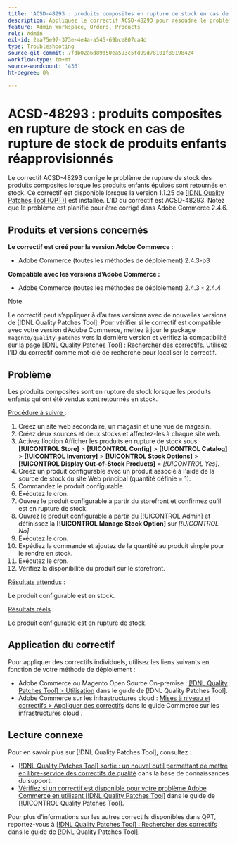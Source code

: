 ```yaml
---
title: 'ACSD-48293 : produits composites en rupture de stock en cas de rupture de stock de produits enfants réapprovisionnés'
description: Appliquez le correctif ACSD-48293 pour résoudre le problème d'Adobe Commerce où les produits composites sont en rupture de stock lorsque les produits enfants épuisés sont retournés en stock.
feature: Admin Workspace, Orders, Products
role: Admin
exl-id: 2aa75e97-373e-4e4a-a545-69bce807ca4d
type: Troubleshooting
source-git-commit: 7fdb02a6d89d50ea593c5fd99d78101f89198424
workflow-type: tm+mt
source-wordcount: '436'
ht-degree: 0%

---
```


# ACSD-48293 : produits composites en rupture de stock en cas de rupture de stock de produits enfants réapprovisionnés

Le correctif ACSD-48293 corrige le problème de rupture de stock des produits composites lorsque les produits enfants épuisés sont retournés en stock. Ce correctif est disponible lorsque la version 1.1.25 de [[!DNL Quality Patches Tool (QPT)]](https://experienceleague.adobe.com/en/docs/commerce-operations/tools/quality-patches-tool/quality-patches-tool-to-self-serve-quality-patches) est installée. L’ID du correctif est ACSD-48293. Notez que le problème est planifié pour être corrigé dans Adobe Commerce 2.4.6.

## Produits et versions concernés

**Le correctif est créé pour la version Adobe Commerce :**

* Adobe Commerce (toutes les méthodes de déploiement) 2.4.3-p3

**Compatible avec les versions d’Adobe Commerce :**

* Adobe Commerce (toutes les méthodes de déploiement) 2.4.3 - 2.4.4

>[!NOTE]
>
>Le correctif peut s’appliquer à d’autres versions avec de nouvelles versions de [!DNL Quality Patches Tool]. Pour vérifier si le correctif est compatible avec votre version d’Adobe Commerce, mettez à jour le package `magento/quality-patches` vers la dernière version et vérifiez la compatibilité sur la page [[!DNL Quality Patches Tool] : Rechercher des correctifs](https://experienceleague.adobe.com/tools/commerce-quality-patches/index.html). Utilisez l’ID du correctif comme mot-clé de recherche pour localiser le correctif.

## Problème

Les produits composites sont en rupture de stock lorsque les produits enfants qui ont été vendus sont retournés en stock.

<u>Procédure à suivre </u> :

1. Créez un site web secondaire, un magasin et une vue de magasin.
1. Créez deux sources et deux stocks et affectez-les à chaque site web.
1. Activez l’option Afficher les produits en rupture de stock sous **[!UICONTROL Store]** > **[!UICONTROL Config]** > **[!UICONTROL Catalog]** > **[!UICONTROL Inventory]** > **[!UICONTROL Stock Options]** > **[!UICONTROL Display Out-of-Stock Products]** = *[!UICONTROL Yes]*.
1. Créez un produit configurable avec un produit associé à l&#39;aide de la source de stock du site Web principal (quantité définie = 1).
1. Commandez le produit configurable.
1. Exécutez le cron.
1. Ouvrez le produit configurable à partir du storefront et confirmez qu’il est en rupture de stock.
1. Ouvrez le produit configurable à partir du [!UICONTROL Admin] et définissez la **[!UICONTROL Manage Stock Option]** sur *[!UICONTROL No]*.
1. Exécutez le cron.
1. Expédiez la commande et ajoutez de la quantité au produit simple pour le rendre en stock.
1. Exécutez le cron.
1. Vérifiez la disponibilité du produit sur le storefront.

<u>Résultats attendus</u> :

Le produit configurable est en stock.

<u>Résultats réels</u> :

Le produit configurable est en rupture de stock.

## Application du correctif

Pour appliquer des correctifs individuels, utilisez les liens suivants en fonction de votre méthode de déploiement :

* Adobe Commerce ou Magento Open Source On-premise : [[!DNL Quality Patches Tool] > Utilisation](/help/tools/quality-patches-tool/usage.md) dans le guide de [!DNL Quality Patches Tool].
* Adobe Commerce sur les infrastructures cloud : [Mises à niveau et correctifs > Appliquer des correctifs](https://experienceleague.adobe.com/docs/commerce-cloud-service/user-guide/develop/upgrade/apply-patches.html) dans le guide Commerce sur les infrastructures cloud .

## Lecture connexe

Pour en savoir plus sur [!DNL Quality Patches Tool], consultez :

* [[!DNL Quality Patches Tool] sortie : un nouvel outil permettant de mettre en libre-service des correctifs de qualité](https://experienceleague.adobe.com/en/docs/commerce-operations/tools/quality-patches-tool/quality-patches-tool-to-self-serve-quality-patches) dans la base de connaissances du support.
* [Vérifiez si un correctif est disponible pour votre problème Adobe Commerce en utilisant [!DNL Quality Patches Tool]](/help/tools/quality-patches-tool/patches-available-in-qpt/check-patch-for-magento-issue-with-magento-quality-patches.md) dans le guide de [!UICONTROL Quality Patches Tool].


Pour plus d’informations sur les autres correctifs disponibles dans QPT, reportez-vous à [[!DNL Quality Patches Tool] : Rechercher des correctifs](https://experienceleague.adobe.com/tools/commerce-quality-patches/index.html) dans le guide de [!DNL Quality Patches Tool].
